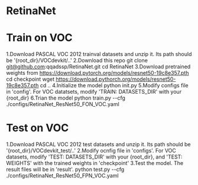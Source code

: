 # RetinaNet

# Train on VOC
1.Download PASCAL VOC 2012 trainval datasets and unzip it. Its path should be '{root_dir}/VOCdevkit/..'
2.Download this repo
    git clone git@github.com:qqadssp/RetinaNet.git
    cd RetinaNet
3.Download pretrained weights from https://download.pytorch.org/models/resnet50-19c8e357.pth
    cd checkpoint
    wget https://download.pythorch.org/models/resnet50-19c8e357.pth 
    cd ..
4.Initialize the model
    python init.py
5.Modify configs file in 'config'. For VOC datatsets, modify 'TRAIN: DATASETS_DIR' with your {root_dir}
6.Trian the model
    python train.py --cfg ./configs/RetinaNet_ResNet50_FON_VOC.yaml

# Test on VOC
1.Download PASCAL VOC 2012 test datasets and unzip it. Its path should be '{root_dir}/VOCdevkit_test/..'
2.Modify ocnfig file in 'configs'. For VOC datasets, modify 'TEST: DATASETS_DIR' with your {root_dir}, and 'TEST: WEIGHTS' with the trained weights in 'checkpoint'
3.Test the model. The result files will be in 'result'.
    python test.py --cfg ./configs/RetinaNet_ResNet50_FPN_VOC.yaml
